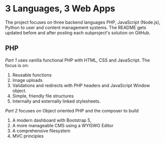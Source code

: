 # 3 Languages, 3 Web Apps

The project focuses on three backend languages PHP, JavaScript (Node.js), Python to user and content management systems. The README gets updated before and after posting each subproject's solution on GitHub.

## PHP

*Part 1* uses vanilla functional PHP with HTML, CSS and JavaScript. The focus is on:

1. Reusable functions
2. Image uploads
3. Validations and redirects with PHP headers and JavaScript Window object.
4. Simple, friendly file structures
5. Internally and externally linked stylesheets.

*Part 2* focuses on Object oriented PHP and the composer to build

1. A modern dashboard with Bootstrap 5, 
2. A more manageable CMS using a WYISWG Editor 
3. A comprehensive filesystem
4.  MVC principles

